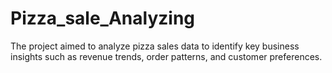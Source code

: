 # Pizza_sale_Analyzing
The project aimed to analyze pizza sales data to identify key business insights such as revenue trends, order patterns, and customer preferences.
